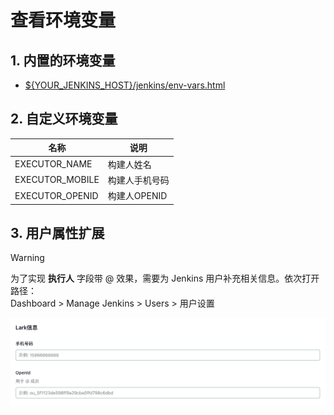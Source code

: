 # 查看环境变量

## 1. 内置的环境变量

- [${YOUR_JENKINS_HOST}/jenkins/env-vars.html](http://127.0.0.1/jenkins/env-vars.html)

## 2. 自定义环境变量

| 名称              | 说明         |
|-----------------|------------|
| EXECUTOR_NAME   | 构建人姓名      |
| EXECUTOR_MOBILE | 构建人手机号码    |
| EXECUTOR_OPENID | 构建人OPENID  |

## 3. 用户属性扩展

> [!WARNING]
> 为了实现 **执行人** 字段带 @ 效果，需要为 Jenkins 用户补充相关信息。依次打开路径： <br/> Dashboard > Manage Jenkins > Users > 用户设置

![](../img/feq-user-attribute.png)